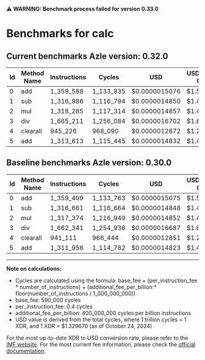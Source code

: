 ⚠️ **WARNING: Benchmark process failed for version 0.33.0**

# Benchmarks for calc

## Current benchmarks Azle version: 0.32.0

| Id  | Method Name | Instructions | Cycles    | USD           | USD/Million Calls | Change                          |
| --- | ----------- | ------------ | --------- | ------------- | ----------------- | ------------------------------- |
| 0   | add         | 1_359_588    | 1_133_835 | $0.0000015076 | $1.50             | <font color="red">+179</font>   |
| 1   | sub         | 1_316_986    | 1_116_794 | $0.0000014850 | $1.48             | <font color="red">+325</font>   |
| 2   | mul         | 1_318_285    | 1_117_314 | $0.0000014857 | $1.48             | <font color="red">+911</font>   |
| 3   | div         | 1_665_211    | 1_256_084 | $0.0000016702 | $1.67             | <font color="red">+2_870</font> |
| 4   | clearall    | 945_226      | 968_090   | $0.0000012872 | $1.28             | <font color="red">+4_115</font> |
| 5   | add         | 1_313_613    | 1_115_445 | $0.0000014832 | $1.48             | <font color="red">+1_657</font> |

## Baseline benchmarks Azle version: 0.30.0

| Id  | Method Name | Instructions | Cycles    | USD           | USD/Million Calls |
| --- | ----------- | ------------ | --------- | ------------- | ----------------- |
| 0   | add         | 1_359_409    | 1_133_763 | $0.0000015075 | $1.50             |
| 1   | sub         | 1_316_661    | 1_116_664 | $0.0000014848 | $1.48             |
| 2   | mul         | 1_317_374    | 1_116_949 | $0.0000014852 | $1.48             |
| 3   | div         | 1_662_341    | 1_254_936 | $0.0000016687 | $1.66             |
| 4   | clearall    | 941_111      | 966_444   | $0.0000012851 | $1.28             |
| 5   | add         | 1_311_956    | 1_114_782 | $0.0000014823 | $1.48             |

---

**Note on calculations:**

- Cycles are calculated using the formula: base_fee + (per_instruction_fee \* number_of_instructions) + (additional_fee_per_billion \* floor(number_of_instructions / 1_000_000_000))
- base_fee: 590_000 cycles
- per_instruction_fee: 0.4 cycles
- additional_fee_per_billion: 400_000_000 cycles per billion instructions
- USD value is derived from the total cycles, where 1 trillion cycles = 1 XDR, and 1 XDR = $1.329670 (as of October 24, 2024)

For the most up-to-date XDR to USD conversion rate, please refer to the [IMF website](https://www.imf.org/external/np/fin/data/rms_sdrv.aspx).
For the most current fee information, please check the [official documentation](https://internetcomputer.org/docs/current/developer-docs/gas-cost#execution).
